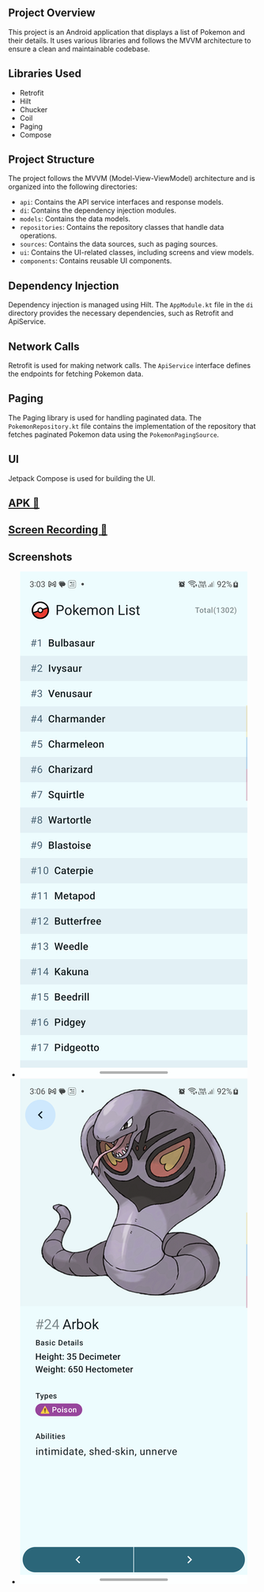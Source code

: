 ## Project Overview
This project is an Android application that displays a list of Pokemon and their details. It uses various libraries and follows the MVVM architecture to ensure a clean and maintainable codebase.

## Libraries Used
- Retrofit
- Hilt
- Chucker
- Coil
- Paging
- Compose

## Project Structure
The project follows the MVVM (Model-View-ViewModel) architecture and is organized into the following directories:
- `api`: Contains the API service interfaces and response models.
- `di`: Contains the dependency injection modules.
- `models`: Contains the data models.
- `repositories`: Contains the repository classes that handle data operations.
- `sources`: Contains the data sources, such as paging sources.
- `ui`: Contains the UI-related classes, including screens and view models.
- `components`: Contains reusable UI components.

## Dependency Injection
Dependency injection is managed using Hilt. The `AppModule.kt` file in the `di` directory provides the necessary dependencies, such as Retrofit and ApiService.

## Network Calls
Retrofit is used for making network calls. The `ApiService` interface defines the endpoints for fetching Pokemon data.

## Paging
The Paging library is used for handling paginated data. The `PokemonRepository.kt` file contains the implementation of the repository that fetches paginated Pokemon data using the `PokemonPagingSource`.

## UI
Jetpack Compose is used for building the UI.

## [APK 🔗](https://github.com/mevivek/pokemon-pw/blob/master/apk/app-release.apk)

## [Screen Recording 🔗](https://github.com/mevivek/pokemon-pw/blob/master/screenshots/3.mp4)

## Screenshots
- ![Screenshot 1](https://github.com/mevivek/pokemon-pw/blob/master/screenshots/1.png)
- ![Screenshot 2](https://github.com/mevivek/pokemon-pw/blob/master/screenshots/2.png)

